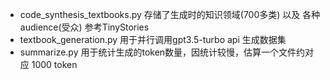 * code_synthesis_textbooks.py 存储了生成时的知识领域(700多类) 以及 各种audience(受众) 参考TinyStories
* textbook_generation.py 用于并行调用gpt3.5-turbo api 生成数据集 
* summarize.py 用于统计生成的token数量，因统计较慢，估算一个文件约对应 1000 token